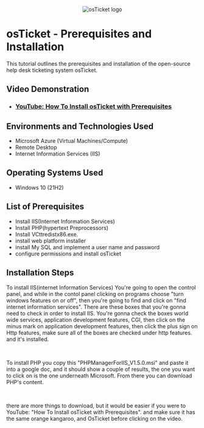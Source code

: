 <p align="center">
<img src="https://i.imgur.com/Clzj7Xs.png" alt="osTicket logo"/>
</p>

<h1>osTicket - Prerequisites and Installation</h1>
This tutorial outlines the prerequisites and installation of the open-source help desk ticketing system osTicket.<br />


<h2>Video Demonstration</h2>

- ### [YouTube: How To Install osTicket with Prerequisites](https://www.youtube.com)

<h2>Environments and Technologies Used</h2>

- Microsoft Azure (Virtual Machines/Compute)
- Remote Desktop
- Internet Information Services (IIS)

<h2>Operating Systems Used </h2>

- Windows 10</b> (21H2)

<h2>List of Prerequisites</h2>

- Install IIS(Internet Information Services)
- Install PHP(hypertext Preprocessors)
- Install VCttredistx86.exe.
- install web platform installer
- install My SQL and implement a user name and password
- configure permissions and install osTicket

<h2>Installation Steps</h2>

<p>

</p>
<p>
To install IIS(internet Information Services) You're going to open the control panel, and while in the contol panel clicking on programs choose "turn windows features on or off", then you're going to find and click on "find internet information services". There are these boxes that you're gonna need to check in order to install IIS. You're gonna check the boxes world wide services, application development features, CGI, then click on the minus mark on application development features, then click the plus sign on Http features, make sure all of the boxes are checked under http features. and it's installed. 
</p>
<br />

<p>

</p>
<p>
To install PHP you copy this "PHPManagerForIIS_V1.5.0.msi" and paste it into a google doc, and it should show a couple of results, the one you want to click on is the one underneath Microsoft. From there you can download PHP's content. 
</p>
<br />

<p>
</p>
<p>
there are more things to download, but it would be easier if you were to YouTube: "How To Install osTicket with Prerequisites". and make sure it has the same orange kangaroo, and OsTicket before clicking on the video.
</p>
<br />
